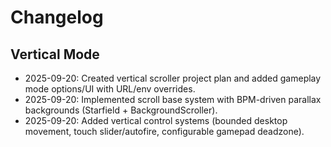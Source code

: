 # Changelog

## Vertical Mode

- 2025-09-20: Created vertical scroller project plan and added gameplay mode options/UI with URL/env overrides.
- 2025-09-20: Implemented scroll base system with BPM-driven parallax backgrounds (Starfield + BackgroundScroller).
- 2025-09-20: Added vertical control systems (bounded desktop movement, touch slider/autofire, configurable gamepad deadzone).

